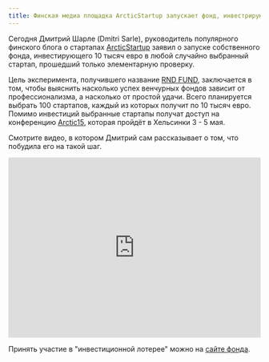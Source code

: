 ```yaml
---
title: Финская медиа площадка ArcticStartup запускает фонд, инвестрирующий в случайные стартапы
---
```

Сегодня Дмитрий Шарле (Dmitri Sarle), руководитель популярного финского блога о стартапах [ArcticStartup](http://arcticstartup.com/) заявил о запуске собственного фонда, инвестирующего 10 тысяч евро в любой случайно выбранный стартап, прошедший только элементарную проверку.

<!-- more -->

Цель эксперимента, получившего название [RND FUND](https://www.rndfund.com/), заключается в том, чтобы выяснить насколько успех венчурных фондов зависит от профессионализма, а насколько от простой удачи. Всего планируется выбрать 100 стартапов, каждый из которых получит по 10 тысяч евро. Помимо инвестиций выбранные стартапы получат доступ на конференцию [Arctic15](http://www.arctic15.com/), которая пройдёт в Хельсинки 3 - 5 мая.

Смотрите видео, в котором Дмитрий сам рассказывает о том, что побудила его на такой шаг.

<iframe id="ytplayer" type="text/html" width="100%" height="360"
  src="http://www.youtube.com/embed/jOYPh50q_5U?autoplay=0&origin=https://finlandstartups.ru/"
  frameborder="0"/></iframe>

Принять участие в "инвестиционной лотерее" можно на [сайте фонда](https://www.rndfund.com/).

